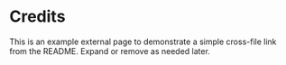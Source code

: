 # Credits

<span id="top"></span>

This is an example external page to demonstrate a simple cross-file link from the README. Expand or remove as needed later.

